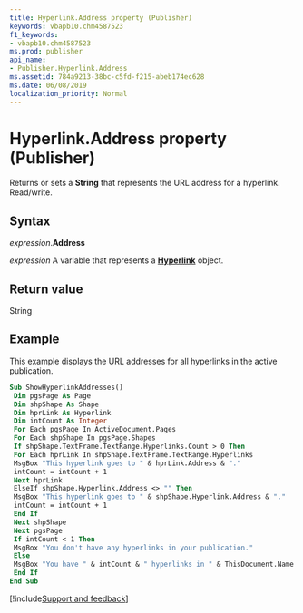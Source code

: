 ```yaml
---
title: Hyperlink.Address property (Publisher)
keywords: vbapb10.chm4587523
f1_keywords:
- vbapb10.chm4587523
ms.prod: publisher
api_name:
- Publisher.Hyperlink.Address
ms.assetid: 784a9213-38bc-c5fd-f215-abeb174ec628
ms.date: 06/08/2019
localization_priority: Normal
---
```



# Hyperlink.Address property (Publisher)

Returns or sets a **String** that represents the URL address for a hyperlink. Read/write.


## Syntax

_expression_.**Address**

_expression_ A variable that represents a **[Hyperlink](Publisher.Hyperlink.md)** object.


## Return value

String


## Example

This example displays the URL addresses for all hyperlinks in the active publication.

```vb
Sub ShowHyperlinkAddresses() 
 Dim pgsPage As Page 
 Dim shpShape As Shape 
 Dim hprLink As Hyperlink 
 Dim intCount As Integer 
 For Each pgsPage In ActiveDocument.Pages 
 For Each shpShape In pgsPage.Shapes 
 If shpShape.TextFrame.TextRange.Hyperlinks.Count > 0 Then 
 For Each hprLink In shpShape.TextFrame.TextRange.Hyperlinks 
 MsgBox "This hyperlink goes to " & hprLink.Address & "." 
 intCount = intCount + 1 
 Next hprLink 
 ElseIf shpShape.Hyperlink.Address <> "" Then 
 MsgBox "This hyperlink goes to " & shpShape.Hyperlink.Address & "." 
 intCount = intCount + 1 
 End If 
 Next shpShape 
 Next pgsPage 
 If intCount < 1 Then 
 MsgBox "You don't have any hyperlinks in your publication." 
 Else 
 MsgBox "You have " & intCount & " hyperlinks in " & ThisDocument.Name & "." 
 End If 
End Sub
```

[!include[Support and feedback](~/includes/feedback-boilerplate.md)]